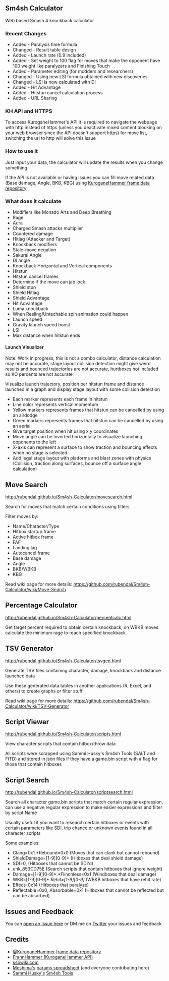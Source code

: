 ## Sm4sh Calculator
Web based Smash 4 knockback calculator

### Recent Changes
* Added - Paralysis time formula
* Changed - Result table design
* Added - Launch rate (0.9 included)
* Added - Set weight to 100 flag for moves that make the opponent have 100 weight like paralyzers and Finishing Touch
* Added - Parameter editing (for modders and researchers)
* Changed - Using new LSI formula obtained with new discoveries
* Changed - LSI is now calculated with DI
* Added - Hit Advantage
* Added - Hitstun cancel calculation process
* Added - URL Sharing

### KH API and HTTPS
To access KuroganeHammer's API it is required to navigate the webpage with http instead of https (unless you deactivate mixed content blocking on your web browser since the API doesn't support https) for move list, switching the url to http will solve this issue

### How to use it
Just input your data, the calculator will update the results when you change something

If the API is not available or having issues you can fill move related data (Base damage, Angle, BKB, KBG) using [KuroganeHammer frame data repository](http://kuroganehammer.com/Smash4)

### What does it calculate
* Modifiers like Monado Arts and Deep Breathing
* Rage
* Aura
* Charged Smash attacks multiplier
* Countered damage
* Hitlag (Attacker and Target)
* Knockback modifiers
* Stale-move negation
* Sakurai Angle
* DI angle
* Knockback Horizontal and Vertical components
* Hitstun
* Hitstun cancel frames
* Determine if the move can jab lock
* Shield stun
* Shield Hitlag
* Shield Advantage
* Hit Advantage
* Luma knockback
* When Reeling/Untechable spin animation could happen
* Launch speed
* Gravity launch speed boost
* LSI
* Max distance when hitstun ends

#### Launch Visualizer
Note: Work in progress, this is not a combo calculator, distance calculation may not be accurate, stage layout collision detection might give weird results and bounced trajectories are not accurate, hurtboxes not included so KO percents are not accurate

Visualize launch trajectory, position per hitstun frame and distance launched in a graph and display stage layout with some collision detection

* Each marker represents each frame in hitstun
* Line color represents vertical momentum
* Yellow markers represents frames that hitstun can be cancelled by using an airdodge
* Green markers represents frames that hitstun can be cancelled by using an aerial
* Give target position when hit using x,y coordinates
* Move angle can be inverted horizontally to visualize launching opponents to the left
* X-axis can represent a surface to show traction and bouncing effects when no stage is selected
* Add legal stage layout with platforms and blast zones with physics (Collision, traction along surfaces, bounce off a surface angle calculation)

## Move Search
http://rubendal.github.io/Sm4sh-Calculator/movesearch.html

Search for moves that match certain conditions using filters

Filter moves by:
* Name/Character/Type
* Hitbox startup frame
* Active hitbox frame
* FAF
* Landing lag
* Autocancel frame
* Base damage
* Angle
* BKB/WBKB
* KBG

Read wiki page for more details: https://github.com/rubendal/Sm4sh-Calculator/wiki/Move-Search

## Percentage Calculator
http://rubendal.github.io/Sm4sh-Calculator/percentcalc.html

Get target percent required to obtain certain knockback, on WBKB moves calculate the minimum rage to reach specified knockback

## TSV Generator
http://rubendal.github.io/Sm4sh-Calculator/tsvgen.html

Generate TSV files containing character, damage, knockback and distance launched data

Use these generated data tables in another applications (R, Excel, and others) to create graphs or filter stuff

Read wiki page for more details: https://github.com/rubendal/Sm4sh-Calculator/wiki/TSV-Generator

## Script Viewer
http://rubendal.github.io/Sm4sh-Calculator/scripts.html

View character scripts that contain hitbox/throw data

All scripts were scrapped using Sammi Husky's Sm4sh Tools (SALT and FITD) and stored in json files if they have a game.bin script with a flag for those that contain hitboxes

## Script Search
http://rubendal.github.io/Sm4sh-Calculator/scriptsearch.html

Search all character game.bin scripts that match certain regular expression, can use a negative regular expression to make easier expressions and filter by script Name

Usually useful if you want to research certain hitboxes or events with certain parameters like SDI, trip chance or unknown events found in all character scripts

Some examples:

* Clang=0x1.*Rebound=0x0 (Moves that can clank but cannot rebound)
* ShieldDamage=[1-9][0-9]* (Hitboxes that deal shield damage)
* SDI=0, (Hitboxes that cannot be SDI'd)
* unk_853CD75E (Search scripts that contain hitboxes that ignore weight)
* Damage=[1-9][0-9]*.*Flinchless=0x1 (Windboxes that deal damage)
* WKB=[1-9][0-9]*.*Rehit=[1-9][0-9]* (WBKB hitboxes that have rehit rate)
* Effect=0x14 (Hitboxes that paralyze)
* Reflectable=0x0, Absorbable=0x1 (Hitboxes that cannot be reflected but can be absorbed)

## Issues and Feedback
You can [open an Issue here](https://github.com/rubendal/Sm4sh-Calculator-Web/issues) or DM me on [Twitter](https://twitter.com/Ruben_dal) your issues and feedback

## Credits
* [@KuroganeHammer](https://twitter.com/KuroganeHammer) [frame data repository](http://kuroganehammer.com/Smash4)
* [FrannHammer (KuroganeHammer API)](https://github.com/Frannsoft/FrannHammer)
* [ssbwiki.com](http://www.ssbwiki.com)
* [Meshima's](https://twitter.com/Meshima_) [params spreadsheet](https://docs.google.com/spreadsheets/d/1FgOsGYfTD4nQo4jFGJ22nz5baU1xihT5lreNinY5nNQ/edit#gid=305485435) (and everyone contributing here)
* [Sammi Husky's](https://twitter.com/sammihusky) [Sm4sh Tools](https://github.com/Sammi-Husky/Sm4sh-Tools)